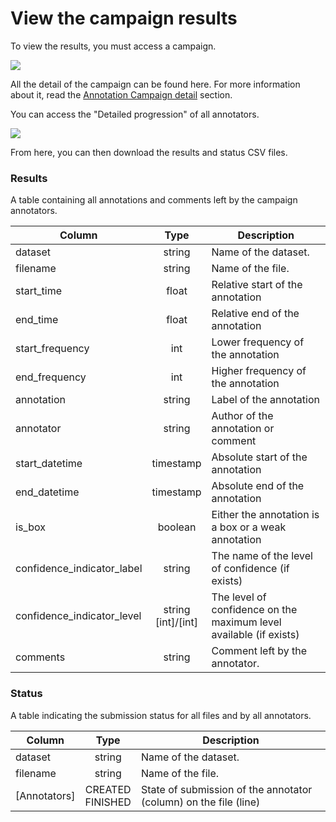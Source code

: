 # View the campaign results

To view the results, you must access a campaign.

![](/campaigns/campaign-detail.png)

All the detail of the campaign can be found here.
For more information about it, read the [Annotation Campaign detail](../campaign.md#campaign-detail) section.

You can access the "Detailed progression" of all annotators.

![](/campaign-creator/annotator-progression.png)

From here, you can then download the results and status CSV files.

### Results
A table containing all annotations and comments left by the campaign annotators.

| Column                     |          Type          | Description                                                        |
|----------------------------|:----------------------:|--------------------------------------------------------------------|
| dataset                    |         string         | Name of the dataset.                                               |
| filename                   |         string         | Name of the file.                                                  |
| start_time                 |         float          | Relative start of the annotation                                   |
| end_time                   |         float          | Relative end of the annotation                                     |
| start_frequency            |          int           | Lower frequency of the annotation                                  |
| end_frequency              |          int           | Higher frequency of the annotation                                 |
| annotation                 |         string         | Label of the annotation                                            |
| annotator                  |         string         | Author of the annotation or comment                                |
| start_datetime             |       timestamp        | Absolute start of the annotation                                   |
| end_datetime               |       timestamp        | Absolute end of the annotation                                     |
| is_box                     |        boolean         | Either the annotation is a box or a weak annotation                |
| confidence_indicator_label |         string         | The name of the level of confidence (if exists)                    |
| confidence_indicator_level | string<br/>[int]/[int] | The level of confidence on the maximum level available (if exists) |
| comments                   |         string         | Comment left by the annotator.                                     |


### Status
A table indicating the submission status for all files and by all annotators.

| Column       |          Type          | Description                                                      |
|--------------|:----------------------:|------------------------------------------------------------------|
| dataset      |         string         | Name of the dataset.                                             |
| filename     |         string         | Name of the file.                                                |
| [Annotators] | CREATED <br/> FINISHED | State of submission of the annotator (column) on the file (line) |